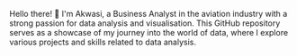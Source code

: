 Hello there! 👋 I'm Akwasi, a Business Analyst in the aviation industry with a strong passion for data analysis and visualisation. This GitHub repository serves as a showcase of my journey into the world of data, where I explore various projects and skills related to data analysis.
